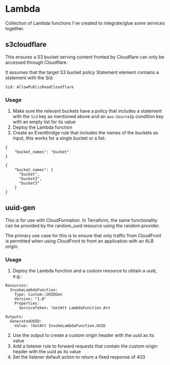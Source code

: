 # Lambda
Collection of Lambda functions I've created to integrate/glue some services together.

## s3cloudflare
This ensures a S3 bucket serving content fronted by Cloudflare can only be accessed through Cloudflare. 

It assumes that the target S3 bucket policy Statement element contains a statement with the Sid:

`Sid: AllowPublicReadCloudflare`

### Usage
1. Make sure the relevant buckets have a policy that includes a statement with the `Sid` key as mentioned above and an `aws:SourceIp` condition key with an empty list for its value
2. Deploy the Lambda function
3. Create an Eventbridge rule that includes the names of the buckets as input, this works for a single bucket or a list:

```
{
    "bucket_names": "bucket"
}

{
    "bucket_names": [
      "bucket",
      "bucket2",
      "bucket3"
    ]
}
```

## uuid-gen
This is for use with CloudFormation. In Terraform, the same functionality can be provided by the random_uuid resource using the random provider.

The primary use case for this is to ensure that only traffic from CloudFront is permitted when using CloudFront to front an application with an ALB origin.

### Usage
1. Deploy the Lambda function and a custom resource to obtain a uuid, e.g.:

```
Resources:
  InvokeLambdaFunction:
    Type: Custom::UUIDGen
    Version: "1.0"
    Properties:
      ServiceToken: !GetAtt LambdaFunction.Arn

Outputs:
  GeneratedUUID:
    Value: !GetAtt InvokeLambdaFunction.UUID
```
2. Use the output to create a custom origin header with the uuid as its value
3. Add a listener rule to forward requests that contain the custom origin header with the uuid as its value
4. Set the listener default action to return a fixed response of 403
